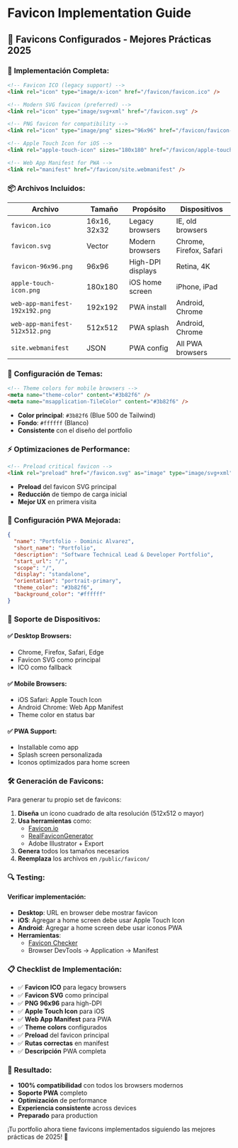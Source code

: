 # Favicon Implementation Guide

## 📱 Favicons Configurados - Mejores Prácticas 2025

### 🎯 **Implementación Completa:**

```html
<!-- Favicon ICO (legacy support) -->
<link rel="icon" type="image/x-icon" href="/favicon/favicon.ico" />

<!-- Modern SVG favicon (preferred) -->
<link rel="icon" type="image/svg+xml" href="/favicon.svg" />

<!-- PNG favicon for compatibility -->
<link rel="icon" type="image/png" sizes="96x96" href="/favicon/favicon-96x96.png" />

<!-- Apple Touch Icon for iOS -->
<link rel="apple-touch-icon" sizes="180x180" href="/favicon/apple-touch-icon.png" />

<!-- Web App Manifest for PWA -->
<link rel="manifest" href="/favicon/site.webmanifest" />
```

### 📦 **Archivos Incluidos:**

| Archivo | Tamaño | Propósito | Dispositivos |
|---------|--------|-----------|--------------|
| `favicon.ico` | 16x16, 32x32 | Legacy browsers | IE, old browsers |
| `favicon.svg` | Vector | Modern browsers | Chrome, Firefox, Safari |
| `favicon-96x96.png` | 96x96 | High-DPI displays | Retina, 4K |
| `apple-touch-icon.png` | 180x180 | iOS home screen | iPhone, iPad |
| `web-app-manifest-192x192.png` | 192x192 | PWA install | Android, Chrome |
| `web-app-manifest-512x512.png` | 512x512 | PWA splash | Android, Chrome |
| `site.webmanifest` | JSON | PWA config | All PWA browsers |

### 🎨 **Configuración de Temas:**

```html
<!-- Theme colors for mobile browsers -->
<meta name="theme-color" content="#3b82f6" />
<meta name="msapplication-TileColor" content="#3b82f6" />
```

- **Color principal**: `#3b82f6` (Blue 500 de Tailwind)
- **Fondo**: `#ffffff` (Blanco)
- **Consistente** con el diseño del portfolio

### ⚡ **Optimizaciones de Performance:**

```html
<!-- Preload critical favicon -->
<link rel="preload" href="/favicon.svg" as="image" type="image/svg+xml" />
```

- **Preload** del favicon SVG principal
- **Reducción** de tiempo de carga inicial
- **Mejor UX** en primera visita

### 🔧 **Configuración PWA Mejorada:**

```json
{
  "name": "Portfolio - Dominic Alvarez",
  "short_name": "Portfolio",
  "description": "Software Technical Lead & Developer Portfolio",
  "start_url": "/",
  "scope": "/",
  "display": "standalone",
  "orientation": "portrait-primary",
  "theme_color": "#3b82f6",
  "background_color": "#ffffff"
}
```

### 📱 **Soporte de Dispositivos:**

#### ✅ **Desktop Browsers:**
- Chrome, Firefox, Safari, Edge
- Favicon SVG como principal
- ICO como fallback

#### ✅ **Mobile Browsers:**
- iOS Safari: Apple Touch Icon
- Android Chrome: Web App Manifest
- Theme color en status bar

#### ✅ **PWA Support:**
- Installable como app
- Splash screen personalizada
- Iconos optimizados para home screen

### 🛠️ **Generación de Favicons:**

Para generar tu propio set de favicons:

1. **Diseña** un ícono cuadrado de alta resolución (512x512 o mayor)
2. **Usa herramientas** como:
   - [Favicon.io](https://favicon.io/)
   - [RealFaviconGenerator](https://realfavicongenerator.net/)
   - Adobe Illustrator + Export
3. **Genera** todos los tamaños necesarios
4. **Reemplaza** los archivos en `/public/favicon/`

### 🔍 **Testing:**

#### Verificar implementación:
- **Desktop**: URL en browser debe mostrar favicon
- **iOS**: Agregar a home screen debe usar Apple Touch Icon
- **Android**: Agregar a home screen debe usar iconos PWA
- **Herramientas**: 
  - [Favicon Checker](https://realfavicongenerator.net/favicon_checker)
  - Browser DevTools → Application → Manifest

### 📋 **Checklist de Implementación:**

- ✅ **Favicon ICO** para legacy browsers
- ✅ **Favicon SVG** como principal
- ✅ **PNG 96x96** para high-DPI
- ✅ **Apple Touch Icon** para iOS
- ✅ **Web App Manifest** para PWA
- ✅ **Theme colors** configurados
- ✅ **Preload** del favicon principal
- ✅ **Rutas correctas** en manifest
- ✅ **Descripción** PWA completa

### 🎯 **Resultado:**

- **100% compatibilidad** con todos los browsers modernos
- **Soporte PWA** completo
- **Optimización** de performance
- **Experiencia consistente** across devices
- **Preparado** para production

¡Tu portfolio ahora tiene favicons implementados siguiendo las mejores prácticas de 2025! 🚀
